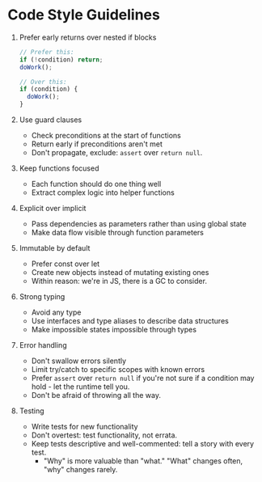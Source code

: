 # Code Style Guidelines

1. Prefer early returns over nested if blocks
   ```typescript
   // Prefer this:
   if (!condition) return;
   doWork();
   
   // Over this:
   if (condition) {
     doWork();
   }
   ```

2. Use guard clauses
   - Check preconditions at the start of functions
   - Return early if preconditions aren't met
   - Don't propagate, exclude: `assert` over `return null`.

3. Keep functions focused
   - Each function should do one thing well
   - Extract complex logic into helper functions

4. Explicit over implicit
   - Pass dependencies as parameters rather than using global state
   - Make data flow visible through function parameters

5. Immutable by default
   - Prefer const over let
   - Create new objects instead of mutating existing ones
   - Within reason: we're in JS, there is a GC to consider.

6. Strong typing
   - Avoid any type
   - Use interfaces and type aliases to describe data structures
   - Make impossible states impossible through types

7. Error handling
   - Don't swallow errors silently
   - Limit try/catch to specific scopes with known errors
   - Prefer `assert` over `return null` if you're not sure
     if a condition may hold - let the runtime tell you.
   - Don't be afraid of throwing all the way.

8. Testing
   - Write tests for new functionality
   - Don't overtest: test functionality, not errata.
   - Keep tests descriptive and well-commented: tell a story with every test.
      - "Why" is more valuable than "what." "What" changes often, "why" changes rarely.
